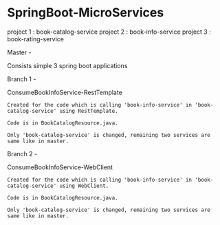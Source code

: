 # SpringBoot-MicroServices

project 1 : book-catalog-service
project 2 : book-info-service
project 3 : book-rating-service

Master -
  
  Consists simple 3 spring boot applications
  
Branch 1 - 

ConsumeBookInfoService-RestTemplate

    Created for the code which is calling 'book-info-service' in 'book-catalog-service' using RestTemplate.
    
    Code is in BookCatalogResource.java.
    
    Only 'book-catalog-service' is changed, remaining two services are same like in master.
    
Branch 2 - 

ConsumeBookInfoService-WebClient

    Created for the code which is calling 'book-info-service' in 'book-catalog-service' using WebClient.
    
    Code is in BookCatalogResource.java.
    
    Only 'book-catalog-service' is changed, remaining two services are same like in master.
    


